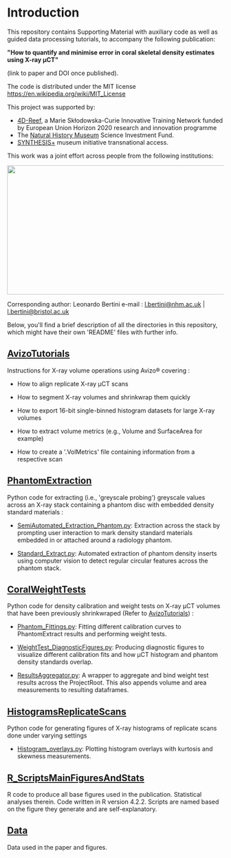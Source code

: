 # Introduction 

This repository contains Supporting Material with auxiliary code as well as guided data processing tutorials, to accompany the following publication:

**"How to quantify and minimise error in coral skeletal density estimates using X-ray µCT"**

(link to paper and DOI once published).

The code is distributed under the MIT license https://en.wikipedia.org/wiki/MIT_License

This project was supported by:
- [4D-Reef](https://www.4d-reef.eu/), a Marie Skłodowska-Curie Innovative Training Network funded by European Union Horizon 2020 research and innovation programme
- The [Natural History Museum](https://www.nhm.ac.uk/) Science Investment Fund. 
- [SYNTHESIS+](https://www.synthesys.info/) museum initiative transnational access.

This work was a joint effort across people from the following institutions:
<p align="center">
  <img src="https://github.com/LeoBertiniNHM/CoralMethodsPaper/blob/main/PhantomExtraction/GIFs/LogoInstitutions.png" height="300" width="600" >
</p>


Corresponding author: Leonardo Bertini 
e-mail :  l.bertini@nhm.ac.uk  | l.bertini@bristol.ac.uk

Below, you'll find a brief description of all the directories in this repository, which might have their own 'README' files with further info.

## [AvizoTutorials](https://github.com/LeoBertiniNHM/CoralMethodsPaper/blob/main/AvizoTutorials)

Instructions for X-ray volume operations using Avizo® covering :

- How to align replicate X-ray µCT scans

- How to segment X-ray volumes and shrinkwrap them quickly

- How to export 16-bit single-binned histogram datasets for large X-ray volumes

- How to extract volume metrics (e.g., Volume and SurfaceArea for example)

- How to create a '.VolMetrics' file containing information from a respective scan

## [PhantomExtraction](https://github.com/LeoBertiniNHM/CoralMethodsPaper/blob/main/PhantomExtraction)

Python code for extracting (i.e., 'greyscale probing') greyscale values across an X-ray stack containing a phantom disc with embedded density standard materials :

- [SemiAutomated_Extraction_Phantom.py](https://github.com/LeoBertiniNHM/CoralMethodsPaper/blob/main/PhantomExtraction/SemiAutomated_Extraction_Phantom.py): Extraction across the stack by prompting user interaction to mark density standard materials embedded in or attached around a radiology phantom.  

- [Standard_Extract.py](https://github.com/LeoBertiniNHM/CoralMethodsPaper/blob/main/PhantomExtraction/ExtractStandard.py): Automated extraction of phantom density inserts using computer vision to detect regular circular features across the phantom stack. 

## [CoralWeightTests](https://github.com/LeoBertiniNHM/CoralMethodsPaper/blob/main/CoralWeightTests)
Python code for density calibration and  weight tests on X-ray µCT volumes that have been previously shrinkwraped (Refer to [AvizoTutorials](https://github.com/LeoBertiniNHM/CoralMethodsPaper/blob/main/AvizoTutorials)) :

- [Phantom_Fittings.py](https://github.com/LeoBertiniNHM/CoralMethodsPaper/blob/main/CoralWeightTests/Phantom_Fittings.py): Fitting different calibration curves to PhantomExtract results and performing weight tests.

-  [WeightTest_DiagnosticFigures.py](https://github.com/LeoBertiniNHM/CoralMethodsPaper/blob/main/CoralWeightTests/WeightTest_DiagnosticFigures.py): Producing diagnostic figures to visualize different calibration fits and how µCT histogram and phantom density standards overlap.

-  [ResultsAggregator.py](https://github.com/LeoBertiniNHM/CoralMethodsPaper/blob/main/CoralWeightTests/ResultsAggregator.py): A wrapper to aggregate and bind weight test results across the ProjectRoot. This also appends volume and area measurements to resulting dataframes. 

## [HistogramsReplicateScans](https://github.com/LeoBertiniNHM/CoralMethodsPaper/blob/main/HistogramsReplicateScans)
Python code for generating figures of X-ray histograms of replicate scans done under varying settings

- [Histogram_overlays.py](https://github.com/LeoBertiniNHM/CoralMethodsPaper/blob/main/HistogramsReplicateScans/Histogram_overlays.py): Plotting histogram overlays with kurtosis and skewness measurements. 

## [R_ScriptsMainFiguresAndStats](https://github.com/LeoBertiniNHM/CoralMethodsPaper/blob/main/R_ScriptsMainFiguresAndStats)

R code to produce all base figures used in the publication. Statistical analyses therein. 
Code written in R version 4.2.2.
Scripts are named based on the figure they generate and are self-explanatory. 

## [Data](https://github.com/LeoBertiniNHM/CoralMethodsPaper/blob/main/Data/)
Data used in the paper and figures.
